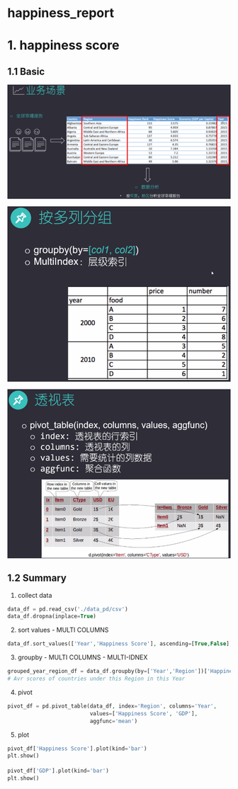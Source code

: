 # happiness_report

# 1. happiness score
## 1.1 Basic

![](https://github.com/davidkorea/happiness_score/blob/master/images/task.png)

![](https://github.com/davidkorea/happiness_score/blob/master/images/groupby.png)

![](https://github.com/davidkorea/happiness_score/blob/master/images/pivot.png)

## 1.2 Summary

1. collect data
```php
data_df = pd.read_csv('./data_pd/csv')
data_df.dropna(inplace=True)
```
2. sort values - MULTI COLUMNS
```php
data_df.sort_values(['Year','Happiness Score'], ascending=[True,False], inplace=True)
```
3. groupby - MULTI COLUMNS - MULTI-IDNEX
```php
grouped_year_region_df = data_df.groupby(by=['Year','Region'])['Happiness Score'].mean()
# Avr scores of countries under this Region in this Year
```
4. pivot
```php
pivot_df = pd.pivot_table(data_df, index='Region', columns='Year', 
                          values=['Happiness Score', 'GDP'],
                          aggfunc='mean')                    
```
5. plot
```php
pivot_df['Happiness Score'].plot(kind='bar')
plt.show()

pivot_df['GDP'].plot(kind='bar')
plt.show()
```
